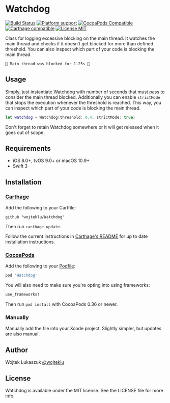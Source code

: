# Watchdog

[![Build Status](https://img.shields.io/travis/wojteklu/Watchdog/master.svg?style=flat-square)](https://travis-ci.org/wojteklu/Watchdog) [![Platform support](https://img.shields.io/badge/platform-iOS%20%7C%20macOS%20%7C%20tvOS-lightgrey.svg?style=flat-square)](https://github.com/wojteklu/Watchdog/blob/master/LICENSE)  [![CocoaPods Compatible](https://img.shields.io/cocoapods/v/Watchdog.svg?style=flat-square)](https://cocoapods.org/pods/Watchdog)  [![Carthage compatible](https://img.shields.io/badge/Carthage-compatible-4BC51D.svg?style=flat)](https://github.com/Carthage/Carthage)  [![License MIT](https://img.shields.io/badge/license-MIT-blue.svg?style=flat-square)](https://github.com/wojteklu/Watchdog/blob/master/LICENSE)

Class for logging excessive blocking on the main thread. It watches the main thread and checks if it doesn’t get blocked for more than defined threshold. You can also inspect which part of your code is blocking the main thread.

```
👮 Main thread was blocked for 1.25s 👮
```

## Usage

Simply, just instantiate Watchdog with number of seconds that must pass to consider the main thread blocked. Additionally you can enable `strictMode` that stops the execution whenever the threshold is reached. This way, you can inspect which part of your code is blocking the main thread.

```Swift
let watchdog = Watchdog(threshold: 0.4, strictMode: true)
```

Don't forget to retain Watchdog somewhere or it will get released when it goes out of scope.

## Requirements

* iOS 8.0+, tvOS 9.0+ or macOS 10.9+
* Swift 3

## Installation

### [Carthage]

[Carthage]: https://github.com/Carthage/Carthage

Add the following to your Cartfile:

```
github "wojteklu/Watchdog"
```

Then run `carthage update`.

Follow the current instructions in [Carthage's README][carthage-installation]
for up to date installation instructions.

[carthage-installation]: https://github.com/Carthage/Carthage#adding-frameworks-to-an-application

### [CocoaPods]

[CocoaPods]: http://cocoapods.org

Add the following to your [Podfile](http://guides.cocoapods.org/using/the-podfile.html):

```ruby
pod 'Watchdog'
```

You will also need to make sure you're opting into using frameworks:

```ruby
use_frameworks!
```

Then run `pod install` with CocoaPods 0.36 or newer.

### Manually

Manually add the file into your Xcode project. Slightly simpler, but updates are also manual.

## Author

Wojtek Lukaszuk [@wojteklu](http://twitter.com/wojteklu)

## License

Watchdog is available under the MIT license. See the LICENSE file for more info.
